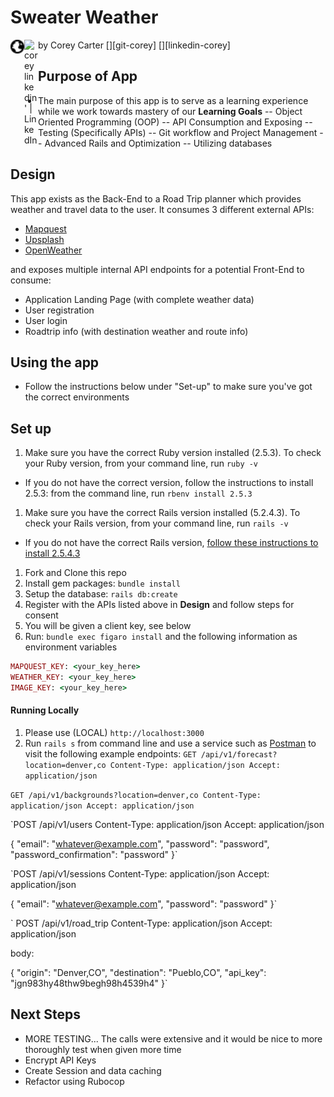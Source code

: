 # Sweater Weather
by Corey Carter
[<img align="left" alt="corey github" width="22px" src="https://raw.githubusercontent.com/iconic/open-iconic/master/svg/globe.svg" />][git-corey]
[<img align="left" alt="corey linkedin' | LinkedIn" width="22px" src="https://cdn.jsdelivr.net/npm/simple-icons@v3/icons/linkedin.svg" />][linkedin-corey]

## Purpose of App

- The main purpose of this app is to serve as a learning experience while we work towards mastery of our **Learning Goals**
-- Object Oriented Programming (OOP)
-- API Consumption and Exposing
-- Testing (Specifically APIs)
-- Git workflow and Project Management
-- Advanced Rails and Optimization
-- Utilizing databases

## Design

This app exists as the Back-End to a Road Trip planner which provides weather and travel data to the user. 
It consumes 3 different external APIs:
- [Mapquest](https://developer.mapquest.com/documentation/geocoding-api/)
- [Upsplash](https://unsplash.com/documentation)
- [OpenWeather](https://openweathermap.org/api/one-call-api) 

and exposes multiple internal API endpoints for a potential Front-End to consume:
- Application Landing Page (with complete weather data)
- User registration
- User login
- Roadtrip info (with destination weather and route info)

## Using the app

- Follow the instructions below under "Set-up" to make sure you've got the correct environments

## Set up

1. Make sure you have the correct Ruby version installed (2.5.3). To check your Ruby version, from your command line, run `ruby -v`
  - If you do not have the correct version, follow the instructions to install 2.5.3: from the command line, run `rbenv install 2.5.3`
1. Make sure you have the correct Rails version installed (5.2.4.3). To check your Rails version, from your command line, run `rails -v`
  - If you do not have the correct Rails version, [follow these instructions to install 2.5.4.3](https://github.com/turingschool-examples/task_manager_rails/blob/master/rails_uninstall.md)
1. Fork and Clone this repo
1. Install gem packages: `bundle install`
1. Setup the database: `rails db:create`
1. Register with the APIs listed above in **Design** and follow steps for consent
1. You will be given a client key, see below
1. Run: `bundle exec figaro install` and the following information as environment variables
```ruby
MAPQUEST_KEY: <your_key_here>
WEATHER_KEY: <your_key_here>
IMAGE_KEY: <your_key_here>
```

#### Running Locally
1. Please use (LOCAL) ```http://localhost:3000```
1. Run `rails s` from command line and use a service such as [Postman](https://www.postman.com/) to visit the following example endpoints:
`GET /api/v1/forecast?location=denver,co
Content-Type: application/json
Accept: application/json`

`GET /api/v1/backgrounds?location=denver,co
Content-Type: application/json
Accept: application/json`

`POST /api/v1/users
Content-Type: application/json
Accept: application/json

{
  "email": "whatever@example.com",
  "password": "password",
  "password_confirmation": "password"
}`

`POST /api/v1/sessions
Content-Type: application/json
Accept: application/json

{
  "email": "whatever@example.com",
  "password": "password"
}`

` POST /api/v1/road_trip
Content-Type: application/json
Accept: application/json

body:

{
  "origin": "Denver,CO",
  "destination": "Pueblo,CO",
  "api_key": "jgn983hy48thw9begh98h4539h4"
}`

## Next Steps
- MORE TESTING... The calls were extensive and it would be nice to more thoroughly test when given more time
- Encrypt API Keys
- Create Session and data caching
- Refactor using Rubocop
